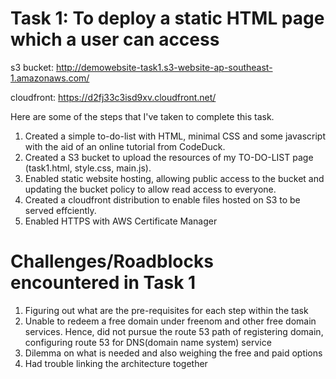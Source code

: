 # Task 1: To deploy a static HTML page which a user can access

s3 bucket: http://demowebsite-task1.s3-website-ap-southeast-1.amazonaws.com/

cloudfront: https://d2fj33c3isd9xv.cloudfront.net/

Here are some of the steps that I've taken to complete this task.
1. Created a simple to-do-list with HTML, minimal CSS and some javascript with the aid of an online tutorial from CodeDuck.
2. Created a S3 bucket to upload the resources of my TO-DO-LIST page (task1.html, style.css, main.js).
3. Enabled static website hosting, allowing public access to the bucket and updating the bucket policy to allow read access to everyone.
4. Created a cloudfront distribution to enable files hosted on S3 to be served effciently.
5. Enabled HTTPS with AWS Certificate Manager

# Challenges/Roadblocks encountered in Task 1

1. Figuring out what are the pre-requisites for each step within the task
2. Unable to redeem a free domain under freenom and other free domain services. Hence, did not pursue the route 53 path of registering domain, configuring route 53 for DNS(domain name system) service
3. Dilemma on what is needed and also weighing the free and paid options
4. Had trouble linking the architecture together
